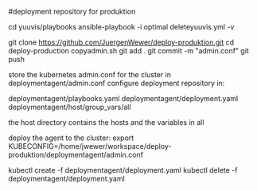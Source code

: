 #deployment repository for produktion

cd yuuvis/playbooks
ansible-playbook -i optimal deleteyuuvis.yml -v


git clone https://github.com/JuergenWewer/deploy-produktion.git
cd deploy-production
copyadmin.sh
git add .
git commit -m "admin.conf"
git push


store the kubernetes admin.conf for the cluster in deploymentagent/admin.conf
configure deployment repository in:

deploymentagent/playbooks.yaml
deploymentagent/deployment.yaml
deploymentagent/host/group_vars/all

the host directory contains the hosts and the variables in all

deploy the agent to the cluster:
export KUBECONFIG=/home/jwewer/workspace/deploy-produktion/deploymentagent/admin.conf

kubectl create -f deploymentagent/deployment.yaml
kubectl delete -f deploymentagent/deployment.yaml